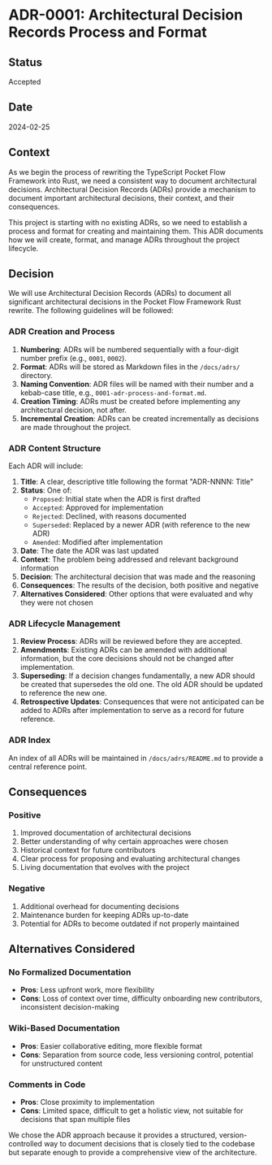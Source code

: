 # ADR-0001: Architectural Decision Records Process and Format

## Status

Accepted

## Date

2024-02-25

## Context

As we begin the process of rewriting the TypeScript Pocket Flow Framework into Rust, we need a consistent way to document architectural decisions. Architectural Decision Records (ADRs) provide a mechanism to document important architectural decisions, their context, and their consequences.

This project is starting with no existing ADRs, so we need to establish a process and format for creating and maintaining them. This ADR documents how we will create, format, and manage ADRs throughout the project lifecycle.

## Decision

We will use Architectural Decision Records (ADRs) to document all significant architectural decisions in the Pocket Flow Framework Rust rewrite. The following guidelines will be followed:

### ADR Creation and Process

1. **Numbering**: ADRs will be numbered sequentially with a four-digit number prefix (e.g., `0001`, `0002`).
2. **Format**: ADRs will be stored as Markdown files in the `/docs/adrs/` directory.
3. **Naming Convention**: ADR files will be named with their number and a kebab-case title, e.g., `0001-adr-process-and-format.md`.
4. **Creation Timing**: ADRs must be created before implementing any architectural decision, not after.
5. **Incremental Creation**: ADRs can be created incrementally as decisions are made throughout the project.

### ADR Content Structure

Each ADR will include:

1. **Title**: A clear, descriptive title following the format "ADR-NNNN: Title"
2. **Status**: One of:
   - `Proposed`: Initial state when the ADR is first drafted
   - `Accepted`: Approved for implementation
   - `Rejected`: Declined, with reasons documented
   - `Superseded`: Replaced by a newer ADR (with reference to the new ADR)
   - `Amended`: Modified after implementation
3. **Date**: The date the ADR was last updated
4. **Context**: The problem being addressed and relevant background information
5. **Decision**: The architectural decision that was made and the reasoning
6. **Consequences**: The results of the decision, both positive and negative
7. **Alternatives Considered**: Other options that were evaluated and why they were not chosen

### ADR Lifecycle Management

1. **Review Process**: ADRs will be reviewed before they are accepted.
2. **Amendments**: Existing ADRs can be amended with additional information, but the core decisions should not be changed after implementation.
3. **Superseding**: If a decision changes fundamentally, a new ADR should be created that supersedes the old one. The old ADR should be updated to reference the new one.
4. **Retrospective Updates**: Consequences that were not anticipated can be added to ADRs after implementation to serve as a record for future reference.

### ADR Index

An index of all ADRs will be maintained in `/docs/adrs/README.md` to provide a central reference point.

## Consequences

### Positive

1. Improved documentation of architectural decisions
2. Better understanding of why certain approaches were chosen
3. Historical context for future contributors
4. Clear process for proposing and evaluating architectural changes
5. Living documentation that evolves with the project

### Negative

1. Additional overhead for documenting decisions
2. Maintenance burden for keeping ADRs up-to-date
3. Potential for ADRs to become outdated if not properly maintained

## Alternatives Considered

### No Formalized Documentation

- **Pros**: Less upfront work, more flexibility
- **Cons**: Loss of context over time, difficulty onboarding new contributors, inconsistent decision-making

### Wiki-Based Documentation

- **Pros**: Easier collaborative editing, more flexible format
- **Cons**: Separation from source code, less versioning control, potential for unstructured content

### Comments in Code

- **Pros**: Close proximity to implementation
- **Cons**: Limited space, difficult to get a holistic view, not suitable for decisions that span multiple files

We chose the ADR approach because it provides a structured, version-controlled way to document decisions that is closely tied to the codebase but separate enough to provide a comprehensive view of the architecture.
